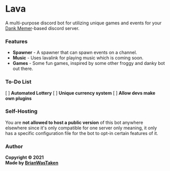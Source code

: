 # Lava
A multi-purpose discord bot for utilizing unique games and events for your [Dank Memer](https://dankmemer.lol 'Visit site')-based discord server.

### Features
* **Spawner** - A spawner that can spawn events on a channel.
* **Music** - Uses lavalink for playing music which is coming soon.
* **Games** - Some fun games, inspired by some other froggy and danky bot out there.

### To-Do List
[ ] **Automated Lottery**
[ ] **Unique currency system**
[ ] **Allow devs make own plugins**

### Self-Hosting
You are **not allowed to host a public version** of this bot anywhere elsewhere since it's only compatible for one server only meaning, it only has a specific configuration file for the bot to opt-in certain features of it.

### Author
**Copyright © 2021**\
**Made by [BrianWasTaken](https://github.com/BrianWasTkn)**